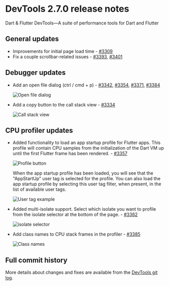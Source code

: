 # DevTools 2.7.0 release notes

Dart & Flutter DevTools&mdash;A suite of performance tools
for Dart and Flutter

## General updates

* Improvements for initial page load time -
  [#3309](https://github.com/flutter/devtools/pull/3309)
* Fix a couple scrollbar-related issues -
  [#3393](https://github.com/flutter/devtools/pull/3393),
  [#3401](https://github.com/flutter/devtools/pull/3401)

## Debugger updates

* Add an open file dialog (ctrl / cmd + p) -
  [#3342](https://github.com/flutter/devtools/pull/3342),
  [#3354](https://github.com/flutter/devtools/pull/3354),
  [#3371](https://github.com/flutter/devtools/pull/3371),
  [#3384](https://github.com/flutter/devtools/pull/3384)

  ![Open file dialog]({{site.url}}/tools/devtools/release-notes/images-2.7.0/image1.gif "Open file dialog")

* Add a copy button to the call stack view -
  [#3334](https://github.com/flutter/devtools/pull/3334)

  ![Call stack view]({{site.url}}/tools/devtools/release-notes/images-2.7.0/image2.png "Call stack view")

## CPU profiler updates

* Added functionality to load an app startup profile for Flutter apps.
  This profile will contain CPU samples from the initialization
  of the Dart VM up until the first Flutter frame has been rendered. -
  [#3357](https://github.com/flutter/devtools/pull/3357)

  ![Profile button]({{site.url}}/tools/devtools/release-notes/images-2.7.0/image3.png "Profile button")

  When the app startup profile has been loaded,
  you will see that the "AppStartUp" user tag is selected for the profile.
  You can also load the app startup profile
  by selecting this user tag filter, when present,
  in the list of available user tags.
  
  ![User tag example]({{site.url}}/tools/devtools/release-notes/images-2.7.0/image4.png "User tag example")

* Added multi-isolate support.
  Select which isolate you want to profile
  from the isolate selector at the bottom of the page. -
  [#3362](https://github.com/flutter/devtools/pull/3362)

  ![isolate selector]({{site.url}}/tools/devtools/release-notes/images-2.7.0/image5.png "isolate selector")

* Add class names to CPU stack frames in the profiler -
  [#3385](https://github.com/flutter/devtools/pull/3385)

  ![Class names]({{site.url}}/tools/devtools/release-notes/images-2.7.0/image6.png "Class names")

## Full commit history

More details about changes and fixes are available from the
[DevTools git log](https://github.com/flutter/devtools/commits/master).
